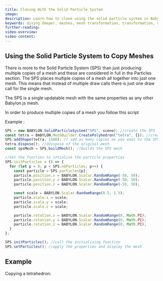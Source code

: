 ```yaml
---
title: Cloning With the Solid Particle System
image:
description: Learn how to clone using the solid particle system in Babylon.js.
keywords: diving deeper, meshes, mesh transformation, transformation, cloning, SPS
further-reading:
video-overview:
video-content:
---
```


## Using the Solid Particle System to Copy Meshes

There is more to the Solid Particle System (SPS) than just producing multiple copies of a mesh and these are considered in full in the Particles section. The SPS places multiple copies of a mesh all together into just one mesh. This means that instead of multiple draw calls there is just one draw call for the single mesh.

The SPS is a single updatable mesh with the same properties as any other Babylon.js mesh.

In order to produce multiple copies of a mesh you follow this script

Example :

```javascript
SPS = new BABYLON.SolidParticleSystem("SPS", scene); //create the SPS
const tetra = BABYLON.MeshBuilder.CreatePolyhedron("tetra", {}); //create the mesh
SPS.addShape(tetra, 1500); // add as many copies as you want to the SPS
tetra.dispose(); //ddispose of the original mesh
const spsMesh = SPS.buildMesh(); //builds the SPS mesh

//Set the function to intialise the particle properties
SPS.initParticles = () => {
  for (let p = 0; p < SPS.nbParticles; p++) {
    const particle = SPS.particles[p];
    particle.position.x = BABYLON.Scalar.RandomRange(-50, 50);
    particle.position.y = BABYLON.Scalar.RandomRange(-50, 50);
    particle.position.z = BABYLON.Scalar.RandomRange(-50, 50);

    const scale = BABYLON.Scalar.RandomRange(0.5, 1.5);
    particle.scale.x = scale;
    particle.scale.y = scale;
    particle.scale.z = scale;

    particle.rotation.x = BABYLON.Scalar.RandomRange(0, Math.PI);
    particle.rotation.y = BABYLON.Scalar.RandomRange(0, Math.PI);
    particle.rotation.z = BABYLON.Scalar.RandomRange(0, Math.PI);
  }
};

SPS.initParticles(); //call the initialising function
SPS.setParticles(); //apply the properties and display the mesh
```

## Example

Copying a tetrahedron: <Playground id="#GKUCQP" title="Copying a Tetrahedron" description="Simple example of copying a tetrahdedron." image="/img/playgroundsAndNMEs/PGNMEProceduralTexture.jpg"/>
